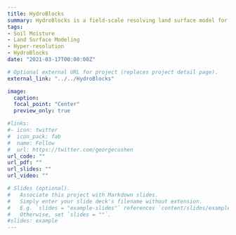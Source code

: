 ```yaml
---
title: HydroBlocks
summary: HydroBlocks is a field-scale resolving land surface model for computationally efficient applications over continental extents. Learn more on the model development & applications [here](../../HydroBlocks).
tags:
- Soil Moisture
- Land Surface Modeling
- Hyper-resolution
- HydroBlocks
date: "2021-03-17T00:00:00Z"

# Optional external URL for project (replaces project detail page).
external_link: "../../HydroBlocks"

image:
  caption: 
  focal_point: "Center"
  preview_only: true

#links:
#- icon: twitter
#  icon_pack: fab
#  name: Follow
#  url: https://twitter.com/georgecushen
url_code: ""
url_pdf: ""
url_slides: ""
url_video: ""

# Slides (optional).
#   Associate this project with Markdown slides.
#   Simply enter your slide deck's filename without extension.
#   E.g. `slides = "example-slides"` references `content/slides/example-slides.md`.
#   Otherwise, set `slides = ""`.
#slides: example
---
```

